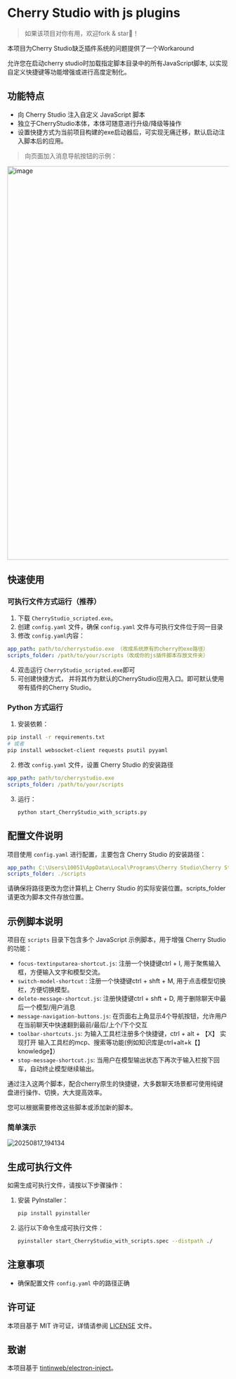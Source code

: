 # Cherry Studio with js plugins
> 如果该项目对你有用，欢迎fork & star🌟！

本项目为Cherry Studio缺乏插件系统的问题提供了一个Workaround

允许您在启动cherry studio时加载指定脚本目录中的所有JavaScript脚本, 以实现自定义快捷键等功能增强或进行高度定制化。

## 功能特点

- 向 Cherry Studio 注入自定义 JavaScript 脚本
- 独立于CherryStudio本体，本体可随意进行升级/降级等操作
- 设置快捷方式为当前项目构建的exe启动器后，可实现无痛迁移，默认启动注入脚本后的应用。
> 向页面加入消息导航按钮的示例：
<img width="1380" height="896" alt="image" src="https://github.com/user-attachments/assets/adf44d5e-cc3c-40a7-8e8d-0b07872c50f6" />
  
## 快速使用

### 可执行文件方式运行（推荐）
1. 下载 `CherryStudio_scripted.exe`。
2. 创建 `config.yaml` 文件，确保 `config.yaml` 文件与可执行文件位于同一目录
3. 修改 `config.yaml`内容：
```yaml
app_path: path/to/cherrystudio.exe （改成系统原有的cherry的exe路径）
scripts_folder: /path/to/your/scripts（改成你的js插件脚本存放文件夹）
```   
4. 双击运行 `CherryStudio_scripted.exe`即可
5. 可创建快捷方式， 并将其作为默认的CherryStudio应用入口。即可默认使用带有插件的Cherry Studio。

### Python 方式运行

1. 安装依赖：
```bash
pip install -r requirements.txt
# 或者
pip install websocket-client requests psutil pyyaml
```
2. 修改 `config.yaml` 文件，设置 Cherry Studio 的安装路径
```yaml
app_path: path/to/cherrystudio.exe
scripts_folder: /path/to/your/scripts
```
3. 运行：
   ```bash
   python start_CherryStudio_with_scripts.py
   ```

## 配置文件说明

项目使用 `config.yaml` 进行配置，主要包含 Cherry Studio 的安装路径：

```yaml
app_path: C:\Users\10051\AppData\Local\Programs\Cherry Studio\Cherry Studio.exe
scripts_folder: ./scripts
```

请确保将路径更改为您计算机上 Cherry Studio 的实际安装位置。scripts_folder请更改为脚本文件存放位置。

## 示例脚本说明

项目在 `scripts` 目录下包含多个 JavaScript 示例脚本，用于增强 Cherry Studio 的功能：

- `focus-textinputarea-shortcut.js`: 注册一个快捷键ctrl + I, 用于聚焦输入框，方便输入文字和模型交流。
- `switch-model-shortcut` : 注册一个快捷键ctrl + shft + M, 用于点击模型切换栏，方便切换模型。
- `delete-message-shortcut.js`: 注册快捷键ctrl + shft + D, 用于删除聊天中最后一个模型/用户消息
- `message-navigation-buttons.js`: 在页面右上角显示4个导航按钮，允许用户在当前聊天中快速翻到最前/最后/上个/下个交互
- `toolbar-shortcuts.js`: 为输入工具栏注册多个快捷键，ctrl + alt + 【X】 实现打开 输入工具栏的mcp、搜索等功能(例如知识库是ctrl+alt+k【】knowledge】）
- `stop-message-shortcut.js`: 当用户在模型输出状态下再次于输入栏按下回车，自动终止模型继续输出。

通过注入这两个脚本，配合cherry原生的快捷键，大多数聊天场景都可使用纯键盘进行操作、切换，大大提高效率。

您可以根据需要修改这些脚本或添加新的脚本。

### 简单演示
![20250817_194134](https://github.com/user-attachments/assets/b9fe2398-d0dc-46af-b558-3e5308df34da)


## 生成可执行文件

如需生成可执行文件，请按以下步骤操作：

1. 安装 PyInstaller：
   ```bash
   pip install pyinstaller
   ```

2. 运行以下命令生成可执行文件：
   ```bash
   pyinstaller start_CherryStudio_with_scripts.spec --distpath ./  
   ```
## 注意事项

- 确保配置文件 `config.yaml` 中的路径正确

## 许可证

本项目基于 MIT 许可证，详情请参阅 [LICENSE](LICENSE) 文件。

## 致谢

本项目基于 [tintinweb/electron-inject](https://github.com/tintinweb/electron-inject)。
